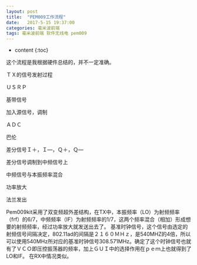 ```yaml
---
layout: post
title:  "PEM009工作流程"
date:   2017-5-15 19:37:00
categories: 毫米波前端
tags: 毫米波前端 软件无线电 pem009
---
```


* content
{:toc}

这个流程是我根据硬件总结的，并不一定准确。

ＴＸ的信号发射过程

ＵＳＲＰ

基带信号

加入源信号，调制

ＡＤＣ

巴伦

差分信号Ｉ＋，Ｉ—，Ｑ＋，Ｑ—

差分信号调制到中频信号上

中频信号与本振频率混合

功率放大

法兰发出



Pem009kit采用了双变频超外差结构，在TX中，本振频率（LO）为射频频率（frf）的6/7，中频频率（IF）为射频频率的1/7，这两个频率混合（相加）形成想要的射频频率，经过功率放大就发送出去了。
	基准时钟信号，这个信号由选定的射频信号间隔决定，802.11ad的间隔是２１６０ＭＨｚ，是540MHZ的4倍，所以可以使用540MHz所对应的基准时钟信号308.571MHz。确定了这个时钟信号也就有了ＶＣＯ即压控振荡器的频率，加上ＧＵＩ中的选择作用在ｐｅｍ上也就得到了LO和IF。
在RX中情况类似。
